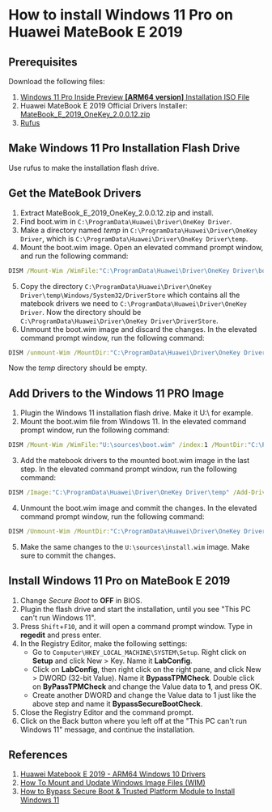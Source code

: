# How to install Windows 11 Pro on Huawei MateBook E 2019

## Prerequisites
Download the following files:
1. [Windows 11 Pro Inside Preview **[ARM64 version]** Installation ISO File](https://uup.rg-adguard.net/)
2. Huawei MateBook E 2019 Official Drivers Installer: [MateBook_E_2019_OneKey_2.0.0.12.zip](https://consumer-tkbdownload.huawei.com/ctkbfm/servlet/download/downloadServlet/H4sIAAAAAAAAAD2QW0vDQBCF_8s-lzKz9_hkbgsiGiH1OWyym7pYk5ImSiv-dzcYZJ4-5hzOmfkmy8VPh-vZkztCyY648WvYUEbsw8k_248Vn-zss3F8b8qGAiZNNfhHf23oHuIg3d_CeTO82PktGkRPLTDHRA8dR2h13wpQmrd953SnXVS34fbgorSu7muUgIxK1GtuN3k7h3E4hDU7rhLOgAMCwI5cwnGw8zKtrZhMuQQquBZ5ioblPFEmZ5hLVYrSZKpMVMGM5plURcGy3GAGgiGmhhko5V-J7eK6ivhpT8G9_n9lnhb_8wsAkn0nJwEAAA%3D%3D.zip)
3. [Rufus](https://rufus.ie/)


## Make Windows 11 Pro Installation Flash Drive
Use rufus to make the installation flash drive.


## Get the MateBook Drivers
1. Extract MateBook_E_2019_OneKey_2.0.0.12.zip and install.
2. Find boot.wim in `C:\ProgramData\Huawei\Driver\OneKey Driver`.
3. Make a directory named *temp* in `C:\ProgramData\Huawei\Driver\OneKey Driver`, which is `C:\ProgramData\Huawei\Driver\OneKey Driver\temp`.
4. Mount the boot.wim image. Open an elevated command prompt window, and run the following command:
```cmd
DISM /Mount-Wim /WimFile:"C:\ProgramData\Huawei\Driver\OneKey Driver\boot.wim" /index:1 /MountDir:"C:\ProgramData\Huawei\Driver\OneKey Driver\temp"
```
5. Copy the directory `C:\ProgramData\Huawei\Driver\OneKey Driver\temp\Windows/System32/DriverStore` which contains all the matebook drivers we need to `C:\ProgramData\Huawei\Driver\OneKey Driver`. Now the directory should be `C:\ProgramData\Huawei\Driver\OneKey Driver\DriverStore`.
6. Unmount the boot.wim image and discard the changes. In the elevated command prompt window, run the following command:
```cmd
DISM /unmount-Wim /MountDir:"C:\ProgramData\Huawei\Driver\OneKey Driver\temp" /discard
```
Now the *temp* directory should be empty.


## Add Drivers to the Windows 11 PRO Image
1. Plugin the Windows 11 installation flash drive. Make it U:\ for example.
2. Mount the boot.wim file from Windows 11. In the elevated command prompt window, run the following command:
```cmd
DISM /Mount-Wim /WimFile:"U:\sources\boot.wim" /index:1 /MountDir:"C:\ProgramData\Huawei\Driver\OneKey Driver\temp"
```
3. Add the matebook drivers to the mounted boot.wim image in the last step. In the elevated command prompt window, run the following command:
```cmd
DISM /Image:"C:\ProgramData\Huawei\Driver\OneKey Driver\temp" /Add-Driver /Driver:"C:\ProgramData\Huawei\Driver\OneKey Driver\DriverStore" /recurse
```
4. Unmount the boot.wim image and commit the changes. In the elevated command prompt window, run the following command:
```cmd
DISM /Unmount-Wim /MountDir:"C:\ProgramData\Huawei\Driver\OneKey Driver\temp" /commit
```
5. Make the same changes to the `U:\sources\install.wim` image. Make sure to commit the changes. 


## Install Windows 11 Pro on MateBook E 2019
1. Change *Secure Boot* to **OFF** in BIOS.
2. Plugin the flash drive and start the installation, until you see "This PC can't run Windows 11".
3. Press `Shift`+`F10`, and it will open a command prompt window. Type in **regedit** and press enter.
4. In the Registry Editor, make the following settings:
    - Go to `Computer\HKEY_LOCAL_MACHINE\SYSTEM\Setup`. Right click on **Setup** and click New > Key. Name it **LabConfig**.
    - Click on **LabConfig**, then right click on the right pane, and click New > DWORD (32-bit Value). Name it **BypassTPMCheck**. Double click on **ByPassTPMCheck** and change the Value data to **1**, and press OK.
    - Create another DWORD and change the Value data to 1 just like the above step and name it **BypassSecureBootCheck**.
5. Close the Registry Editor and the command prompt.
6. Click on the Back button where you left off at the "This PC can't run Windows 11" message, and continue the installation.


## References
1. [Huawei Matebook E 2019 - ARM64 Windows 10 Drivers](https://community.spiceworks.com/topic/2256759-huawei-matebook-e-2019-arm64-windows-10-drivers)
2. [How To Mount and Update Windows Image Files (WIM)](https://www.kjctech.net/how-to-mount-and-update-windows-image-files-wim/)
3. [How to Bypass Secure Boot & Trusted Platform Module to Install Windows 11](https://www.majorgeeks.com/content/page/bypass_tpm.html)
